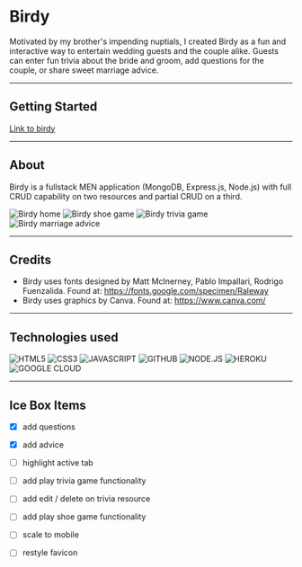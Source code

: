 # Birdy

Motivated by my brother's impending nuptials, I created Birdy as a fun and interactive way to entertain wedding guests and the couple alike. Guests can enter fun trivia about the bride and groom, add questions for the couple, or share  sweet marriage advice. 

---

## Getting Started 

[Link to birdy](https://birdy-vgk.herokuapp.com/)

---

## About

Birdy is a fullstack MEN application (MongoDB, Express.js, Node.js) with full CRUD capability on two resources and partial CRUD on a third. 

![Birdy home](https://i.imgur.com/vzOLa25.png)
![Birdy shoe game](https://i.imgur.com/QSHRlt9.png)
![Birdy trivia game](https://i.imgur.com/7JGp82b.png)
![Birdy marriage advice](https://i.imgur.com/wgtpOHP.png)

---
## Credits 

- Birdy uses fonts designed by Matt McInerney, Pablo Impallari, Rodrigo Fuenzalida. Found at: https://fonts.google.com/specimen/Raleway
- Birdy uses graphics by Canva. Found at: https://www.canva.com/

---

## Technologies used 

![HTML5](https://img.shields.io/badge/HTML5-E34F26?style=for-the-badge&logo=html5&logoColor=white)
![CSS3](https://img.shields.io/badge/CSS3-1572B6?style=for-the-badge&logo=css3&logoColor=white)
![JAVASCRIPT](https://img.shields.io/badge/JavaScript-323330?style=for-the-badge&logo=javascript&logoColor=F7DF1E)
![GITHUB](https://img.shields.io/badge/GitHub-100000?style=for-the-badge&logo=github&logoColor=white)
![NODE.JS](https://img.shields.io/badge/Node.js-43853D?style=for-the-badge&logo=node.js&logoColor=white)
![HEROKU](https://img.shields.io/badge/Heroku-430098?style=for-the-badge&logo=heroku&logoColor=white)
![GOOGLE CLOUD](https://img.shields.io/badge/Google_Cloud-4285F4?style=for-the-badge&logo=google-cloud&logoColor=white)

---

## Ice Box Items 

- [x] add questions
- [x] add advice
- [ ] highlight active tab
- [ ] add play trivia game functionality
- [ ] add edit / delete on trivia resource
- [ ] add play shoe game functionality
- [ ] scale to mobile
- [ ] restyle favicon



